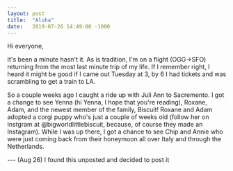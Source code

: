 ```yaml
---
layout: post
title:  "Aloha"
date:   2019-07-26 14:49:00 -1000
---
```


Hi everyone,

It's been a minute hasn't it. As is tradition, I'm on a flight (OGG->SFO) returning from the most last minute trip
of my life. If I remember right, I heard it might be good if I came out Tuesday at 3, by 6 I had tickets and was
scrambling to get a train to LA.

So a couple weeks ago I caught a ride up with Juli Ann to Sacremento. I got a change to see Yenna (hi Yenna, I
hope that you're reading), Roxane, Adam, and the newest member of the family, Biscuit! Roxane and Adam adopted
a corgi puppy who's just a couple of weeks old (follow her on Instgram at @bigworldlittlebiscuit, because, of
course they made an Instagram). While I was up there, I got a chance to see Chip and Annie who were just coming
back from their honeymoon all over Italy and through the Netherlands.

--- (Aug 26) I found this unposted and decided to post it

